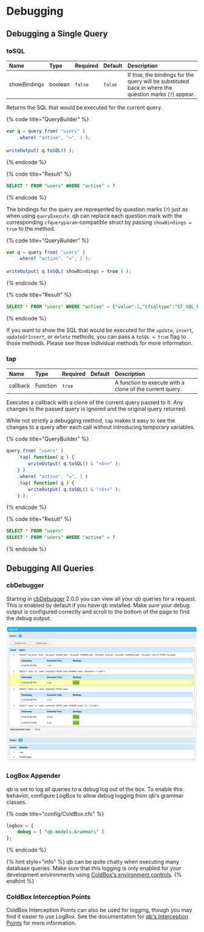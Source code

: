 # Debugging

## Debugging a Single Query

### toSQL

| Name | Type | Required | Default | Description |
| :--- | :--- | :--- | :--- | :--- |
| showBindings | boolean | `false` | ​`false` | If true, the bindings for the query will be substituted back in where the question marks \(`?`\) appear. |

Returns the SQL that would be executed for the current query.

{% code title="QueryBuilder" %}
```javascript
var q = query.from( "users" )
    .where( "active", "=", 1 );

writeOutput( q.toSQL() );
```
{% endcode %}

{% code title="Result" %}
```sql
SELECT * FROM "users" WHERE "active" = ?
```
{% endcode %}

The bindings for the query are represented by question marks \(`?`\) just as when using `queryExecute`.  qb can replace each question mark with the corresponding `cfqueryparam`-compatible struct by passing `showBindings = true` to the method.

{% code title="QueryBuilder" %}
```javascript
var q = query.from( "users" )
    .where( "active", "=", 1 );

writeOutput( q.toSQL( showBindings = true ) );
```
{% endcode %}

{% code title="Result" %}
```sql
SELECT * FROM "users" WHERE "active" = {"value":1,"cfsqltype":"CF_SQL_NUMERIC","null":false}
```
{% endcode %}

If you want to show the SQL that would be executed for the `update`, `insert`, `updateOrInsert`, or `delete` methods, you can pass a `toSQL = true` flag to those methods.  Please see those individual methods for more information.

### tap

| Name | Type | Required | Default | Description |
| :--- | :--- | :--- | :--- | :--- |
| callback | Function | `true` | ​ | A function to execute with a clone of the current query. |

Executes a callback with a clone of the current query passed to it.  Any changes to the passed query is ignored and the original query returned.

While not strictly a debugging method, `tap` makes it easy to see the changes to a query after each call without introducing temporary variables.

{% code title="QueryBuilder" %}
```javascript
query.from( "users" )
    .tap( function( q ) {
        writeOutput( q.toSQL() & "<br>" );
    } )
    .where( "active", "=", 1 )
    .tap( function( q ) {
        writeOutput( q.toSQL() & "<br>" );
    } );
```
{% endcode %}

{% code title="Result" %}
```sql
SELECT * FROM "users"
SELECT * FROM "users" WHERE "active" = ?
```
{% endcode %}

## Debugging All Queries

### cbDebugger

Starting in [cbDebugger](https://forgebox.io/view/cbdebugger) 2.0.0 you can view all your qb queries for a request.  This is enabled by default if you have qb installed.  Make sure your debug output is configured correctly and scroll to the bottom of the page to find the debug output.

![](../.gitbook/assets/2020-05-04_12-40.png)

### LogBox Appender

qb is set to log all queries to a debug log out of the box.  To enable this behavior, configure LogBox to allow debug logging from qb's grammar classes.

{% code title="config/ColdBox.cfc" %}
```sql
logbox = {
    debug = [ "qb.models.Grammars" ]
};
```
{% endcode %}

{% hint style="info" %}
qb can be quite chatty when executing many database queries.  Make sure that this logging is only enabled for your development environments using [ColdBox's environment controls](https://coldbox.ortusbooks.com/getting-started/configuration/coldbox.cfc/configuration-directives/environments).
{% endhint %}

### ColdBox Interception Points

ColdBox Interception Points can also be used for logging, though you may find it easier to use LogBox.  See the documentation for [qb's Interception Points](options-and-utilities/interception-points.md) for more information.

